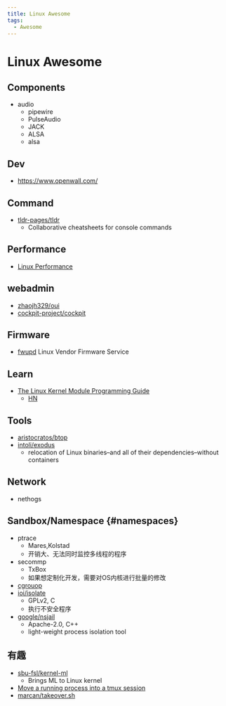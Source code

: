 ```yaml
---
title: Linux Awesome
tags:
  - Awesome
---
```


# Linux Awesome

## Components

- audio
  - pipewire
  - PulseAudio
  - JACK
  - ALSA
  - alsa

## Dev

- https://www.openwall.com/

## Command

- [tldr-pages/tldr](https://github.com/tldr-pages/tldr)
  - Collaborative cheatsheets for console commands

## Performance

- [Linux Performance](http://www.brendangregg.com/linuxperf.html)

## webadmin

- [zhaojh329/oui](https://github.com/zhaojh329/oui)
- [cockpit-project/cockpit](https://github.com/cockpit-project/cockpit)

## Firmware

- [fwupd](https://fwupd.org/)
  Linux Vendor Firmware Service

## Learn

- [The Linux Kernel Module Programming Guide](https://sysprog21.github.io/lkmpg/)
  - [HN](https://news.ycombinator.com/item?id=28283030)

## Tools

- [aristocratos/btop](https://github.com/aristocratos/btop)
- [intoli/exodus](https://github.com/intoli/exodus)
  - relocation of Linux binaries–and all of their dependencies–without containers

## Network

- nethogs

## Sandbox/Namespace {#namespaces}

- ptrace
  - Mares,Kolstad
  - 开销大、无法同时监控多线程的程序
- secommp
  - TxBox
  - 如果想定制化开发，需要对OS内核进行批量的修改
- [cgrouop](./sys/cgroup.md)
- [ioi/isolate](./sys/isolate.md)
  - GPLv2, C
  - 执行不安全程序
- [google/nsjail](https://github.com/google/nsjail)
  - Apache-2.0, C++
  - light-weight process isolation tool

## 有趣

- [sbu-fsl/kernel-ml](https://github.com/sbu-fsl/kernel-ml)
  - Brings ML to Linux kernel
- [Move a running process into a tmux session](https://xai.sh/2020/10/16/Move-running-process-into-tmux-session.html)
- [marcan/takeover.sh](https://github.com/marcan/takeover.sh)
